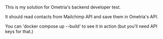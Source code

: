 This is my solution for Ometria's backend developer test.

It should read contacts from Mailchimp API and save them in Ometria's API.

You can 'docker compose up --build' to see it in action (but you'll need API keys for that.)
